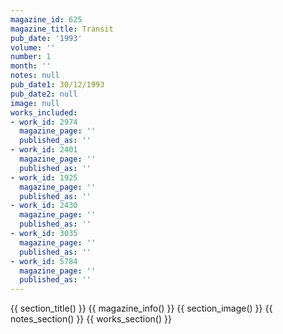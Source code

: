 ```yaml
---
magazine_id: 625
magazine_title: Transit
pub_date: '1993'
volume: ''
number: 1
month: ''
notes: null
pub_date1: 30/12/1993
pub_date2: null
image: null
works_included:
- work_id: 2974
  magazine_page: ''
  published_as: ''
- work_id: 2401
  magazine_page: ''
  published_as: ''
- work_id: 1925
  magazine_page: ''
  published_as: ''
- work_id: 2430
  magazine_page: ''
  published_as: ''
- work_id: 3035
  magazine_page: ''
  published_as: ''
- work_id: 5784
  magazine_page: ''
  published_as: ''
---
```


{{ section_title() }}
{{ magazine_info() }}
{{ section_image() }}
{{ notes_section() }}
{{ works_section() }}
